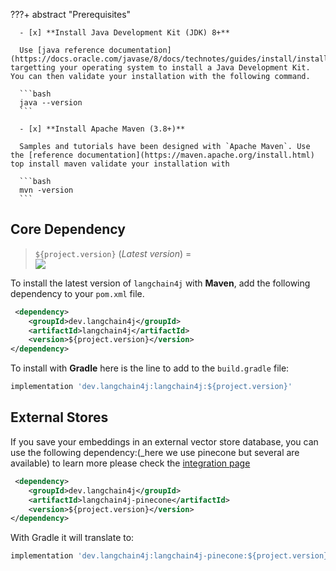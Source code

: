 ???+ abstract "Prerequisites"

      - [x] **Install Java Development Kit (JDK) 8+**
      
      Use [java reference documentation](https://docs.oracle.com/javase/8/docs/technotes/guides/install/install_overview.html) targetting your operating system to install a Java Development Kit. You can then validate your installation with the following command.

      ```bash
      java --version
      ```

      - [x] **Install Apache Maven (3.8+)**
      
      Samples and tutorials have been designed with `Apache Maven`. Use the [reference documentation](https://maven.apache.org/install.html) top install maven validate your installation with 

      ```bash
      mvn -version
      ```

## Core Dependency

> `${project.version}` (_Latest version_) =   
> [![](https://maven-badges.herokuapp.com/maven-central/dev.langchain4j/langchain4j/badge.svg)](https://maven-badges.herokuapp.com/maven-central/dev.langchain4j/langchain4j/)


To install the latest version of `langchain4j` with **Maven**, add the following dependency to your `pom.xml` file.

```xml
 <dependency>
    <groupId>dev.langchain4j</groupId>
    <artifactId>langchain4j</artifactId>
    <version>${project.version}</version>
</dependency>
```

To install with **Gradle** here is the line to add to the `build.gradle` file:

```groovy
implementation 'dev.langchain4j:langchain4j:${project.version}'
```

## External Stores

If you save your embeddings in an external vector store database, you can use the following dependency:(_here we use pinecone but several are available)
to learn more please check the [integration page](../../pages/integrations/index.md)

```xml
 <dependency>
    <groupId>dev.langchain4j</groupId>
    <artifactId>langchain4j-pinecone</artifactId>
    <version>${project.version}</version>
</dependency>
```

With Gradle it will translate to:

```groovy
implementation 'dev.langchain4j:langchain4j-pinecone:${project.version}'
```




